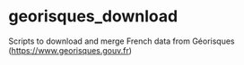 # georisques_download
Scripts to download and merge French data from Géorisques (https://www.georisques.gouv.fr)
